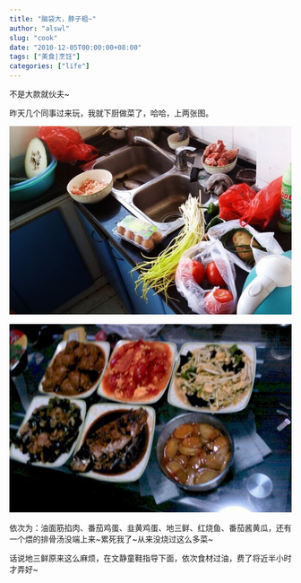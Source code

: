 ```yaml
---
title: "脑袋大，脖子粗~"
author: "alswl"
slug: "cook"
date: "2010-12-05T00:00:00+08:00"
tags: ["美食|烹饪"]
categories: ["life"]
---
```


不是大款就伙夫~

昨天几个同事过来玩，我就下厨做菜了，哈哈，上两张图。

![原料哈](/images/upload_dropbox/201012/cook1.jpg)

![大功告成](/images/upload_dropbox/201012/cook2.jpg)

依次为：油面筋掐肉、番茄鸡蛋、韭黄鸡蛋、地三鲜、红烧鱼、番茄酱黄瓜，还有一个煨的排骨汤没端上来~累死我了~从来没烧过这么多菜~

话说地三鲜原来这么麻烦，在文静童鞋指导下面，依次食材过油，费了将近半小时才弄好~

